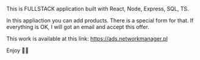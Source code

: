 This is FULLSTACK application built with React, Node, Express, SQL, TS. 

In this appliaction you can add products. There is a special form for that. If everything is OK, I will got an email and accept this offer. 

This work is available at this link: https://ads.networkmanager.pl 

Enjoy 👋🔥
